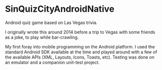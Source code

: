 # SinQuizCityAndroidNative
Android quiz game based on Las Vegas trivia.

I originally wrote this around 2014 before a trip to Vegas with some friends as a joke, to play while bar-crawling.

My first foray into mobile programming on the Android platform.
I used the standard Android SDK available at the time and played around with a few of the available APIs (XML, Layouts, Icons, Toasts, etc).
Testing was done on an emulator and a companion unit-test project.
